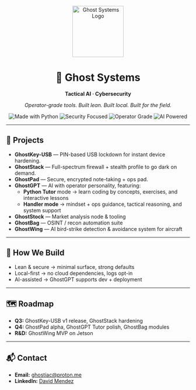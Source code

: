 <p align="center">
  <img src="https://github.com/GhostSystems-Labs.png" width="140" alt="Ghost Systems Logo">
</p>

<h1 align="center">👻 Ghost Systems</h1>
<p align="center"><b>Tactical AI · Cybersecurity</b></p>
<p align="center"><i>Operator-grade tools. Built lean. Built local. Built for the field.</i></p>

<p align="center">
  <img alt="Made with Python" src="https://img.shields.io/badge/Made%20with-Python-3776AB?logo=python&logoColor=white">
  <img alt="Security Focused" src="https://img.shields.io/badge/Focus-Security-critical">
  <img alt="Operator Grade" src="https://img.shields.io/badge/Grade-Operator--Level-black">
  <img alt="AI Powered" src="https://img.shields.io/badge/AI-Powered-blueviolet">
</p>

---

## 🚀 Projects
- **GhostKey-USB** — PIN-based USB lockdown for instant device hardening.  
- **GhostStack** — Full-spectrum firewall + stealth profile to go dark on demand.  
- **GhostPad** — Secure, encrypted note-taking + ops pad.  
- **GhostGPT** — AI with operator personality, featuring:  
  - **Python Tutor** mode → learn coding by concepts, exercises, and interactive lessons  
  - **Handler mode** → mindset + ops guidance, tactical reasoning, and system support  
- **GhostStock** — Market analysis node & tooling  
- **GhostBag** — OSINT / recon automation suite  
- **GhostWing** — AI bird-strike detection & avoidance system for aircraft  

---

## 🧭 How We Build
- Lean & secure → minimal surface, strong defaults  
- Local-first → no cloud dependencies, logs opt-in  
- AI-assisted → GhostGPT supports dev + deployment  

---

## 🗺️ Roadmap
- **Q3:** GhostKey-USB v1 release, GhostStack hardening  
- **Q4:** GhostPad alpha, GhostGPT Tutor polish, GhostBag modules  
- **R&D:** GhostWing MVP on Jetson  

---

## 📬 Contact
- **Email:** ghostiac@proton.me  
- **LinkedIn:** [David Mendez](https://www.linkedin.com/in/david-mendez-9a88052b3/)

